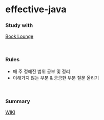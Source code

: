 
# effective-java

### Study with

[Book Lounge](https://github.com/team-tancheon/book-lounge)

<br/>

### Rules
- 매 주 정해진 범위 공부 및 정리
- 이해가지 않는 부분 & 궁금한 부분 질문 올리기

<br/>

### Summary
[WIKI](https://github.com/ririkat/effective-java/wiki/2%EC%9E%A5)
